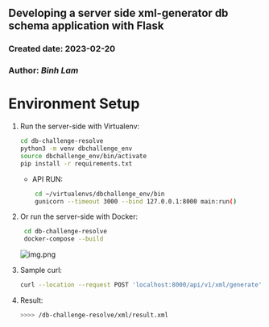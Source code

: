 ## Developing a server side xml-generator db schema application with Flask
### Created date: 2023-02-20
### Author: *Binh Lam*

# Environment Setup
1. Run the server-side with Virtualenv:

    ```sh
    cd db-challenge-resolve
    python3 -m venv dbchallenge_env
    source dbchallenge_env/bin/activate
    pip install -r requirements.txt
    ```
    * API RUN:
    ```sh
        cd ~/virtualenvs/dbchallenge_env/bin
        gunicorn --timeout 3000 --bind 127.0.0.1:8000 main:run()
    ```

2. Or run the server-side with Docker:
   ```sh
    cd db-challenge-resolve
    docker-compose --build
    ```
   ![img.png](pkg/static/img.png)

3. Sample curl:
   ```sh
   curl --location --request POST 'localhost:8000/api/v1/xml/generate'
   ```

4. Result:
   ```sh
   >>>> /db-challenge-resolve/xml/result.xml
   ```
